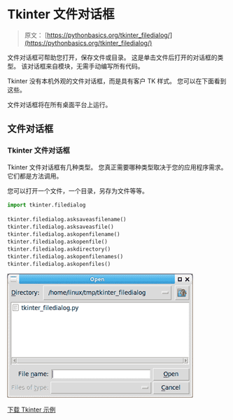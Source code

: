 # Tkinter 文件对话框

> 原文： [https://pythonbasics.org/tkinter_filedialog/](https://pythonbasics.org/tkinter_filedialog/)

文件对话框可帮助您打开，保存文件或目录。 这是单击文件后打开的对话框的类型。 该对话框来自模块，无需手动编写所有代码。

Tkinter 没有本机外观的文件对话框，而是具有客户 TK 样式。 您可以在下面看到这些。

文件对话框将在所有桌面平台上运行。



## 文件对话框

### Tkinter 文件对话框

Tkinter 文件对话框有几种类型。 您真正需要哪种类型取决于您的应用程序需求。 它们都是方法调用。

您可以打开一个文件，一个目录，另存为文件等等。

```py
import tkinter.filedialog

tkinter.filedialog.asksaveasfilename()
tkinter.filedialog.asksaveasfile()
tkinter.filedialog.askopenfilename()
tkinter.filedialog.askopenfile()
tkinter.filedialog.askdirectory()
tkinter.filedialog.askopenfilenames()
tkinter.filedialog.askopenfiles()

```

![tkinter filedialog](img/e365b8334e16f08859c82d935b84f4ec.jpg)

[下载 Tkinter 示例](https://gum.co/ErLc)